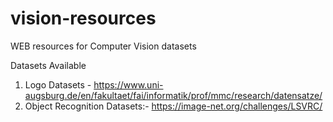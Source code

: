 # vision-resources
WEB resources for Computer Vision datasets


Datasets Available
1. Logo Datasets - https://www.uni-augsburg.de/en/fakultaet/fai/informatik/prof/mmc/research/datensatze/
2. Object Recognition Datasets:- https://image-net.org/challenges/LSVRC/
